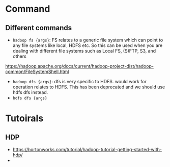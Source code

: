 # Command
## Different commands 
* `hadoop fs {args}`: FS relates to a generic file system which can point to any file systems like local, HDFS etc. So this can be used when you are dealing with different file systems such as Local FS, (S)FTP, S3, and others

https://hadoop.apache.org/docs/current/hadoop-project-dist/hadoop-common/FileSystemShell.html

* `hadoop dfs {args}`: dfs is very specific to HDFS. would work for operation relates to HDFS. This has been deprecated and we should use hdfs dfs instead.
* `hdfs dfs {args}`

# Tutoirals
## HDP
* https://hortonworks.com/tutorial/hadoop-tutorial-getting-started-with-hdp/
* 
